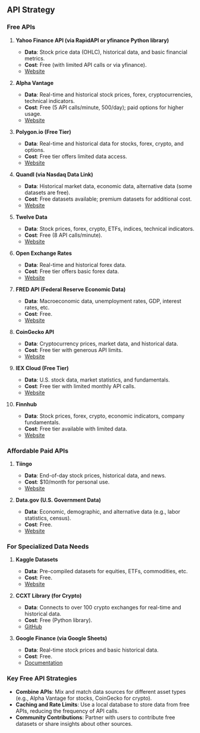 ## API Strategy

### Free APIs
1. **Yahoo Finance API (via RapidAPI or yfinance Python library)**  
   - **Data**: Stock price data (OHLC), historical data, and basic financial metrics.  
   - **Cost**: Free (with limited API calls or via yfinance).  
   - [Website](https://www.yahoofinanceapi.com/)  

2. **Alpha Vantage**  
   - **Data**: Real-time and historical stock prices, forex, cryptocurrencies, technical indicators.  
   - **Cost**: Free (5 API calls/minute, 500/day); paid options for higher usage.  
   - [Website](https://www.alphavantage.co/)  

3. **Polygon.io (Free Tier)**  
   - **Data**: Real-time and historical data for stocks, forex, crypto, and options.  
   - **Cost**: Free tier offers limited data access.  
   - [Website](https://polygon.io/)  

4. **Quandl (via Nasdaq Data Link)**  
   - **Data**: Historical market data, economic data, alternative data (some datasets are free).  
   - **Cost**: Free datasets available; premium datasets for additional cost.  
   - [Website](https://www.quandl.com/)  

5. **Twelve Data**  
   - **Data**: Stock prices, forex, crypto, ETFs, indices, technical indicators.  
   - **Cost**: Free (8 API calls/minute).  
   - [Website](https://twelvedata.com/)  

6. **Open Exchange Rates**  
   - **Data**: Real-time and historical forex data.  
   - **Cost**: Free tier offers basic forex data.  
   - [Website](https://openexchangerates.org/)  

7. **FRED API (Federal Reserve Economic Data)**  
   - **Data**: Macroeconomic data, unemployment rates, GDP, interest rates, etc.  
   - **Cost**: Free.  
   - [Website](https://fred.stlouisfed.org/)  

8. **CoinGecko API**  
   - **Data**: Cryptocurrency prices, market data, and historical data.  
   - **Cost**: Free tier with generous API limits.  
   - [Website](https://www.coingecko.com/en/api)  

9. **IEX Cloud (Free Tier)**  
   - **Data**: U.S. stock data, market statistics, and fundamentals.  
   - **Cost**: Free tier with limited monthly API calls.  
   - [Website](https://iexcloud.io/)  

10. **Finnhub**  
    - **Data**: Stock prices, forex, crypto, economic indicators, company fundamentals.  
    - **Cost**: Free tier available with limited data.  
    - [Website](https://finnhub.io/)  

### Affordable Paid APIs
1. **Tiingo**  
   - **Data**: End-of-day stock prices, historical data, and news.  
   - **Cost**: $10/month for personal use.  
   - [Website](https://www.tiingo.com/)  

2. **Data.gov (U.S. Government Data)**  
   - **Data**: Economic, demographic, and alternative data (e.g., labor statistics, census).  
   - **Cost**: Free.  
   - [Website](https://www.data.gov/)  

### For Specialized Data Needs
1. **Kaggle Datasets**  
   - **Data**: Pre-compiled datasets for equities, ETFs, commodities, etc.  
   - **Cost**: Free.  
   - [Website](https://www.kaggle.com/datasets)  

2. **CCXT Library (for Crypto)**  
   - **Data**: Connects to over 100 crypto exchanges for real-time and historical data.  
   - **Cost**: Free (Python library).  
   - [GitHub](https://github.com/ccxt/ccxt)  

3. **Google Finance (via Google Sheets)**  
   - **Data**: Real-time stock prices and basic historical data.  
   - **Cost**: Free.  
   - [Documentation](https://support.google.com/docs/answer/3093281?hl=en)  

### Key Free API Strategies
- **Combine APIs**: Mix and match data sources for different asset types (e.g., Alpha Vantage for stocks, CoinGecko for crypto).  
- **Caching and Rate Limits**: Use a local database to store data from free APIs, reducing the frequency of API calls.  
- **Community Contributions**: Partner with users to contribute free datasets or share insights about other sources.